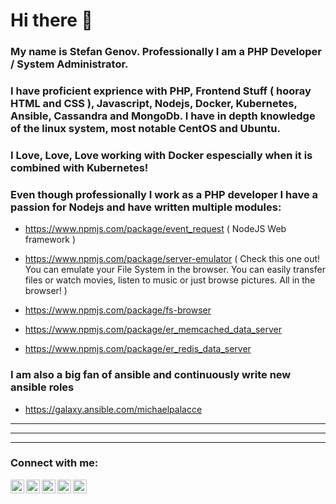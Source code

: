 # Hi there 👋

### My name is Stefan Genov. Professionally I am a PHP Developer / System Administrator.

### I have proficient exprience with PHP, Frontend Stuff ( hooray HTML and CSS ), Javascript, Nodejs, Docker, Kubernetes, Ansible, Cassandra and MongoDb. I have in depth knowledge of the linux system, most notable CentOS and Ubuntu.

### I Love, Love, Love working with Docker espescially when it is combined with Kubernetes!

### Even though professionally I work as a PHP developer I have a passion for Nodejs and have written multiple modules:

- https://www.npmjs.com/package/event_request ( NodeJS Web framework )

- https://www.npmjs.com/package/server-emulator ( Check this one out! You can emulate your File System in the browser. You can easily transfer files or watch movies, listen to music or just browse pictures. All in the browser! )

- https://www.npmjs.com/package/fs-browser

- https://www.npmjs.com/package/er_memcached_data_server

- https://www.npmjs.com/package/er_redis_data_server

### I am also a big fan of ansible and continuously write new ansible roles

- https://galaxy.ansible.com/michaelpalacce

***
***
***

### Connect with me:

[<img align="left" alt="" width="22px" src="https://raw.githubusercontent.com/Michaelpalacce/PersonalWebsite/master/favicon.ico">][website]
[<img align="left" alt="" width="22px" src="https://cdn.jsdelivr.net/npm/simple-icons@v3/icons/linkedin.svg">][linkedin]
[<img align="left" alt="" width="22px" src="https://cdn.jsdelivr.net/npm/simple-icons@v3/icons/facebook.svg">][facebook]
[<img align="left" alt="" width="22px" src="https://cdn.jsdelivr.net/npm/simple-icons@v3/icons/npm.svg">][npm]
[<img align="left" alt="" width="22px" src="https://cdn.jsdelivr.net/npm/simple-icons@v3/icons/telegram.svg">][telegram]

[website]: https://stefangenov.site/
[linkedin]: https://www.linkedin.com/in/stefan-genov-286972a3/
[facebook]: https://www.facebook.com/stefantigro
[telegram]: https://t.me/stefantigro
[npm]: https://www.npmjs.com/~stefantigro
